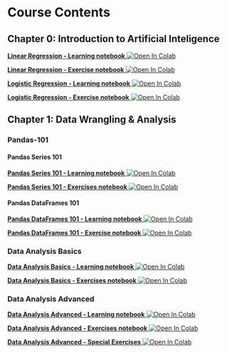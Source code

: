 

# Course Contents

## Chapter 0: Introduction to Artificial Inteligence

[**Linear Regression - Learning notebook**   ![Open In Colab](https://colab.research.google.com/assets/colab-badge.svg)](https://colab.research.google.com/github/samsung-ai-course/8th-9th-edition/blob/main/Chapter%200%20-%20Introduction%20to%20Artificial%20Inteligence/Linear%20Regression/Learning%20Notebook.ipynb)

[**Linear Regression - Exercise notebook**   ![Open In Colab](https://colab.research.google.com/assets/colab-badge.svg)](https://colab.research.google.com/github/samsung-ai-course/8th-9th-edition/blob/main/Chapter%200%20-%20Introduction%20to%20Artificial%20Inteligence/Linear%20Regression/Exercise%20Notebook.ipynb)

[**Logistic Regression - Learning notebook**   ![Open In Colab](https://colab.research.google.com/assets/colab-badge.svg)](https://colab.research.google.com/github/samsung-ai-course/8th-9th-edition/blob/main/Chapter%200%20-%20Introduction%20to%20Artificial%20Inteligence/Logistic%20Regression/Learning%20Notebook.ipynb)

[**Logistic Regression - Exercise notebook**   ![Open In Colab](https://colab.research.google.com/assets/colab-badge.svg)](https://colab.research.google.com/github/samsung-ai-course/8th-9th-edition/blob/main/Chapter%200%20-%20Introduction%20to%20Artificial%20Inteligence/Logistic%20Regression/Exercises%20Notebook.ipynb)

## Chapter 1: Data Wrangling & Analysis

### Pandas-101

#### Pandas Series 101

[**Pandas Series 101 - Learning notebook**   ![Open In Colab](https://colab.research.google.com/assets/colab-badge.svg)](https://colab.research.google.com/github/samsung-ai-course/8th-9th-edition/blob/main/Chapter%201%20-%20Data%20Wrangling%20%26%20Analysis/Pandas-101/Pandas%20Series%20101/Learning%20Notebook.ipynb)

[**Pandas Series 101 - Exercises notebook**   ![Open In Colab](https://colab.research.google.com/assets/colab-badge.svg)](https://colab.research.google.com/github/samsung-ai-course/8th-9th-edition/blob/main/Chapter%201%20-%20Data%20Wrangling%20%26%20Analysis/Pandas-101/Pandas%20Series%20101/Exercises%20Notebook.ipynb)

#### Pandas DataFrames 101

[**Pandas DataFrames 101 - Learning notebook**   ![Open In Colab](https://colab.research.google.com/assets/colab-badge.svg)](https://colab.research.google.com/github/samsung-ai-course/8th-9th-edition/blob/main/Chapter%201%20-%20Data%20Wrangling%20%26%20Analysis/Pandas-101/Pandas%20DataFrames%20101/Learning%20Notebook.ipynb)

[**Pandas DataFrames 101 - Exercise notebook**   ![Open In Colab](https://colab.research.google.com/assets/colab-badge.svg)](https://colab.research.google.com/github/samsung-ai-course/8th-9th-edition/blob/main/Chapter%201%20-%20Data%20Wrangling%20%26%20Analysis/Pandas-101/Pandas%20DataFrames%20101/Exercise%20notebook.ipynb)

### Data Analysis Basics

[**Data Analysis Basics - Learning notebook**   ![Open In Colab](https://colab.research.google.com/assets/colab-badge.svg)](https://colab.research.google.com/github/samsung-ai-course/8th-9th-edition/blob/main/Chapter%201%20-%20Data%20Wrangling%20%26%20Analysis/Data%20Analysis%20Basics/Learning%20Notebook.ipynb)

[**Data Analysis Basics - Exercises notebook**   ![Open In Colab](https://colab.research.google.com/assets/colab-badge.svg)](https://colab.research.google.com/github/samsung-ai-course/8th-9th-edition/blob/main/Chapter%201%20-%20Data%20Wrangling%20%26%20Analysis/Data%20Analysis%20Basics/Exercises%20Notebook.ipynb)

### Data Analysis Advanced

[**Data Analysis Advanced - Learning notebook**   ![Open In Colab](https://colab.research.google.com/assets/colab-badge.svg)](https://colab.research.google.com/github/samsung-ai-course/8th-9th-edition/blob/main/Chapter%201%20-%20Data%20Wrangling%20%26%20Analysis/Data%20Analysis%20Advanced/Learning%20Notebook.ipynb)

[**Data Analysis Advanced - Exercises notebook**   ![Open In Colab](https://colab.research.google.com/assets/colab-badge.svg)](https://colab.research.google.com/github/samsung-ai-course/8th-9th-edition/blob/main/Chapter%201%20-%20Data%20Wrangling%20%26%20Analysis/Data%20Analysis%20Advanced/Exercises%20Notebook.ipynb)

[**Data Analysis Advanced - Special Exercises**   ![Open In Colab](https://colab.research.google.com/assets/colab-badge.svg)](https://colab.research.google.com/github/samsung-ai-course/8th-9th-edition/blob/main/Chapter%201%20-%20Data%20Wrangling%20%26%20Analysis/Data%20Analysis%20Advanced/Special%20Exercises.ipynb)
